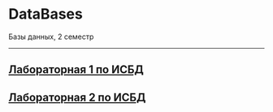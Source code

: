 # DataBases
Базы данных, 2 семестр

 ---
[Лабораторная 1 по ИСБД](https://github.com/mkkkpln/DataBases1/blob/ff8307c38c83c923a7df21e2f51a7913d0a38596/%D0%9B%D0%B0%D0%B1%D0%BE%D1%80%D0%B0%D1%82%D0%BE%D1%80%D0%BD%D0%B0%D1%8F_1_%D0%91%D0%B0%D0%B7%D0%B0_%D0%B4%D0%B0%D0%BD%D0%BD%D1%8B%D1%85_%D0%9A%D0%BE%D0%BF%D0%B0%D0%BB%D0%B8%D0%BD%D0%B0_P3132.docx)
---

[Лабораторная 2 по ИСБД](https://github.com/mkkkpln/DataBases1/blob/fa71a4841bb8aaa7b4e8522204ef5e2f3071b2b9/%D0%9B%D0%B0%D0%B1%D0%BE%D1%80%D0%B0%D1%82%D0%BE%D1%80%D0%BD%D0%B0%D1%8F_2_%D0%91%D0%B0%D0%B7%D1%8B_%D0%B4%D0%B0%D0%BD%D0%BD%D1%8B%D1%85_%D0%9A%D0%BE%D0%BF%D0%B0%D0%BB%D0%B8%D0%BD%D0%B0_P3132.docx)
---
